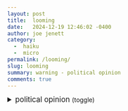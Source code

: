 ```yaml
---
layout: post
title:  looming
date:   2024-12-19 12:46:02 -0400
author: joe jenett
category:
  -  haiku
  -  micro
permalink: /looming/
slug: looming
summary: warning - political opinion
comments: true
---
```

<details>
<summary style="font-size:1.05rem;">political opinion <small>(toggle)</small>
</summary>
<p>
<br>
the grand pay-to-play<br> 
happening in front of us<br>  
a train wreck looming
</p>
</details>


<a href="https://brid.gy/publish/mastodon"></a>